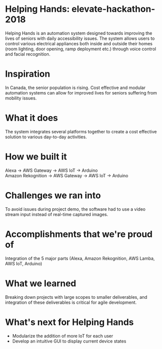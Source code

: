 # Helping Hands: elevate-hackathon-2018
Helping Hands is an automation system designed towards improving the lives of seniors with daily accessibility issues. The system allows users to control various electrical appliances both inside and outside their homes (room lighting, door opening, ramp deployment etc.) through voice control and facial recognition.  

# Inspiration
In Canada, the senior population is rising. Cost effective and modular automation systems can allow for improved lives for seniors suffering from mobility issues.

# What it does
The system integrates several platforms together to create a cost effective solution to various day-to-day activities.

# How we built it
Alexa -> AWS Gateway -> AWS IoT -> Arduino  
Amazon Rekognition -> AWS Gateway -> AWS IoT -> Arduino

# Challenges we ran into
To avoid issues during project demo, the software had to use a video stream input instead of real-time captured images.

# Accomplishments that we're proud of
Integration of the 5 major parts (Alexa, Amazon Rekognition, AWS Lamba, AWS IoT, Arduino)

# What we learned
Breaking down projects with large scopes to smaller deliverables, and integration of these deliverables is critical for agile development.

# What's next for Helping Hands
* Modularize the addition of more IoT for each user
* Develop an intuitive GUI to display current device states
